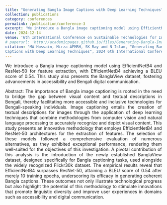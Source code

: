 ```yaml
---
title: "Generating Bangla Image Captions with Deep Learning Techniques"
collection: publications
category: conferences
permalink: /publication/conference-3
excerpt: 'We introduce a Bangla image captioning model using EfficientNetB4 and ResNet-50 for feature extraction, with EfficientNetB4 achieving a BLEU score of 0.54. This study also presents the BanglaView dataset, fostering advancements in accessibility and Bengali digital communication.'
date: 2024-12-14
venue: '6th International Conference on Sustainable Technologies for Industry 5.0 (STI), Dhaka, Bangladesh'
# paperurl: 'http://academicpages.github.io/files/Generating-Bangla-Image-Captions.pdf'
citation: 'MA Hossain, Mirza AFMRH, SK Ray and N Islam, "Generating Bangla Image
Captions with Deep Learning Techniques", 2024 6th International Conference on Sustainable Technologies for Industry 5.0 (STI), Dhaka, Bangladesh.'
---
```


<div align="justify"> 
We introduce a Bangla image captioning model using EfficientNetB4 and ResNet-50 for feature extraction, with EfficientNetB4 achieving a BLEU score of 0.54. This study also presents the BanglaView dataset, fostering advancements in accessibility and Bengali digital communication.

Abstract: The importance of Bangla image captioning is rooted in the need to bridge the gap between visual content and textual descriptions in Bengali, thereby facilitating more accessible and inclusive technologies for Bengali-speaking individuals. Image captioning entails the creation of textual descriptions for images through the application of deep learning techniques that combine methodologies from computer vision and natural language processing to accurately recognize and depict visual content. This study presents an innovative methodology that employs EfficientNetB4 and ResNet-50 architectures for the extraction of features. The selection of these models followed a comprehensive evaluation of numerous alternatives, as they exhibited exceptional performance, rendering them well-suited for the objectives of this investigation. A pivotal contribution of this analysis is the introduction of the newly established BanglaView dataset, designed specifically for Bangla captioning tasks, used alongside the widely recognized Flickr30k dataset. The empirical results reveal that EfficientNetB4 surpasses ResNet-50, attaining a BLEU score of 0.54 after merely 10 training epochs, underscoring its efficacy in generating coherent Bangla captions. These outcomes not only illustrate technological progress but also highlight the potential of this methodology to stimulate innovations that promote linguistic diversity and improve user experiences in domains such as accessibility and digital communication.
</div>
